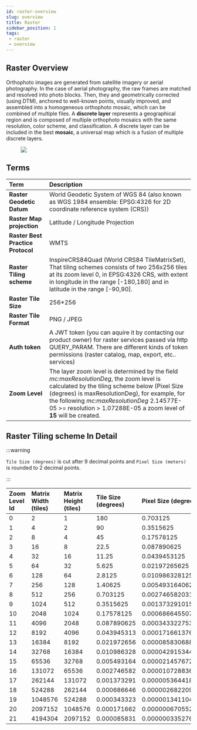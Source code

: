 ```yaml
---
id: raster-overview
slug: overview
title: Raster
sidebar_position: 1
tags:
 - raster
 - overview
---
```


## Raster Overview
Orthophoto images are generated from satellite imagery or aerial photography. In the case of aerial photography, the raw frames are matched and resolved into photo blocks. Then, they and geometrically corrected (using DTM), anchored to well-known points, visually improved, and assembled into a homogeneous orthophoto mosaic, which can be combined of multiple files.
A **discrete layer** represents a geographical region and is composed of multiple orthophoto mosaics with the same resolution, color scheme, and classification. A discrete layer can be included in the best **mosaic**, a universal map which is a fusion of multiple discrete layers.
<figure>
    <img src={require("/img/raster_mosaic.jpg").default} style={{"display":"block","marginLeft":"auto","marginRight":"auto","width":"40%"}}/>
</figure>


## Terms

Term | Description
:--- | :---
**Raster Geodetic Datum**  | World Geodetic System of WGS 84 (also known as WGS 1984 ensemble: EPSG:4326 for 2D coordinate reference system (CRS))
**Raster Map projection**  | Latitude / Longitude Projection
**Raster Best Practice Protocol**  | WMTS
**Raster Tiling scheme**  | InspireCRS84Quad (World CRS84 TileMatrixSet), That tiling schemes consists of two 256x256 tiles at its zoom level 0, in EPSG:4326 CRS, with extent in longitude in the range [-180,180] and in latitude in the range [-90,90].
**Raster Tile Size**  | 256*256
**Raster Tile Format**  | PNG / JPEG
**Auth token** | A JWT token (you can aquire it by contacting our product owner) for raster services passed via http QUERY_PARAM. There are different kinds of token permissions (raster catalog, map, export, etc.. services)
**Zoom Level**  | The layer zoom level is determined by the field *mc:maxResolutionDeg*, the zoom level is calculated by the tiling scheme below (Pixel Size (degrees) is maxResolutionDeg), for example, for the following *mc:maxResolutionDeg* 2.14577E-05 >= resolution > 1.07288E-05 a zoom level of **15** will be created.


## Raster Tiling scheme In Detail

:::warning

`Tile Size (degrees)` is cut after 9 decimal points and `Pixel Size (meters)` is rounded to 2 decimal points.

:::

Zoom Level Id  | Matrix Width (tiles) | Matrix Height (tiles) | Tile Size (degrees) | Pixel Size (degrees) | Tile Size* (meters) | Pixel Size* (meters)
:--- | :--- | :--- | :--- | :--- | :--- | :---
0 |	2 |	1 |	180 | 0.703125 | 20,037,508.34 | 78,271.52
1 |	4 |	2 |	90 | 0.3515625 | 10,018,754.17 | 39,135.76
2 | 8 | 4 | 45 | 0.17578125 | 5,009,377.09 | 19,567.88
3 | 16 | 8 | 22.5 | 0.087890625 | 2,504,688.54 | 9,783.94
4 | 32 | 16 | 11.25 | 0.0439453125 | 1,252,344.27 | 4,891.97
5 | 64 | 32 | 5.625 | 0.02197265625 | 626,172.14 | 2,445.98
6 | 128 | 64 | 2.8125 | 0.010986328125 | 313,086.07 | 1,222.99
7 | 256 | 128 | 1.40625 | 0.0054931640625 | 156,543.03 | 611.50
8 | 512 | 256 | 0.703125 | 0.00274658203125 | 78,271.52 | 305.75
9 | 1024 | 512 | 0.3515625 | 0.001373291015625 | 39,135.76 | 152.87
10 | 2048 | 1024 | 0.17578125 | 0.0006866455078125 | 19,567.88 | 76.44
11 | 4096 | 2048 | 0.087890625 | 0.00034332275390625 | 9,783.94 | 38.22
12 | 8192 | 4096 | 0.043945313 | 0.000171661376953125 | 4,891.97 | 19.11
13 | 16384 | 8192 | 0.021972656 | 0.0000858306884765625 | 2,445.98 | 9.55
14 | 32768 | 16384 | 0.010986328 | 0.0000429153442382812 | 1,222.99 | 4.78
15 | 65536 | 32768 | 0.005493164 | 0.0000214576721191406 | 611.50 | 2.39
16 | 131072 | 65536 | 0.002746582 | 0.0000107288360595703 | 305.75 | 1.19
17 | 262144 | 131072 | 0.001373291 | 0.00000536441802978516 | 152.87 | 0.60
18 | 524288 | 262144 | 0.000686646 | 0.00000268220901489258 | 76.44 | 0.30
19 | 1048576 | 524288 | 0.000343323 | 0.00000134110450744629 | 38.22 | 0.15
20 | 2097152 | 1048576 | 0.000171662 | 0.000000670552253723145 | 19.11 | 0.075
21 | 4194304 | 2097152 | 0.000085831 | 0.000000335276126861572 | 9.55 | 0.037

